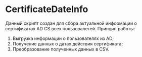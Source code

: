 # CertificateDateInfo
Данный скрипт создан для сбора актуальной информации о сертификатах AD CS всех пользовалетей.
Принцип работы:
1. Выгрузка информации о пользователях из AD;
2. Получение данных о датах действия сертификата;
3. Преобразование полученных данных в CSV.
